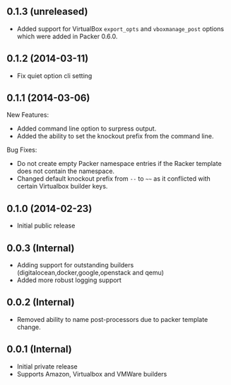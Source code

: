 ## 0.1.3 (unreleased)

* Added support for VirtualBox `export_opts` and `vboxmanage_post` options which were added in Packer 0.6.0.

## 0.1.2 (2014-03-11)

* Fix quiet option cli setting

## 0.1.1 (2014-03-06)

New Features:
* Added command line option to surpress output.
* Added the ability to set the knockout prefix from the command line.

Bug Fixes:
* Do not create empty Packer namespace entries if the Racker template does not contain the namespace.
* Changed default knockout prefix from `--` to `~~` as it conflicted with certain Virtualbox builder keys.

## 0.1.0 (2014-02-23)

* Initial public release

## 0.0.3 (Internal)

* Adding support for outstanding builders (digitalocean,docker,google,openstack and qemu)
* Added more robust logging support

## 0.0.2 (Internal)

* Removed ability to name post-processors due to packer template change.

## 0.0.1 (Internal)

* Initial private release
* Supports Amazon, Virtualbox and VMWare builders
